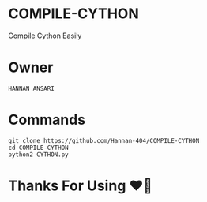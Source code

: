 # COMPILE-CYTHON
Compile Cython Easily

# Owner
```
HANNAN ANSARI
```
# Commands
```
git clone https://github.com/Hannan-404/COMPILE-CYTHON
cd COMPILE-CYTHON
python2 CYTHON.py
```

# Thanks For Using ❤️🙂

